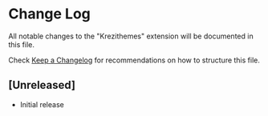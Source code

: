 # Change Log

All notable changes to the "Krezithemes" extension will be documented in this file.

Check [Keep a Changelog](http://keepachangelog.com/) for recommendations on how to structure this file.

## [Unreleased]

- Initial release

